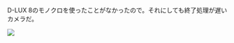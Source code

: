 D-LUX 8のモノクロを使ったことがなかったので。それにしても終了処理が遅いカメラだ。

![](https://photos.old.apkas.net/medium/202504/20250418-D1000106.webp)
